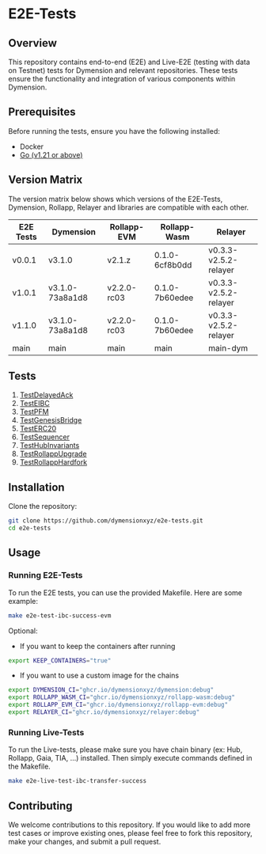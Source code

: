 # E2E-Tests

## Overview
This repository contains end-to-end (E2E) and Live-E2E (testing with data on Testnet) tests for Dymension and relevant repositories. These tests ensure the functionality and integration of various components within Dymension.

## Prerequisites
Before running the tests, ensure you have the following installed:

- Docker
- [Go (v1.21 or above)](https://go.dev/doc/install)

## Version Matrix

The version matrix below shows which versions of the E2E-Tests, Dymension, Rollapp, Relayer and libraries are compatible with each other.

| E2E Tests | Dymension | Rollapp-EVM | Rollapp-Wasm | Relayer | 
| ---------- | ---------| ----------- | ------------ | ---------- | 
| v0.0.1     | v3.1.0   | v2.1.z      | 0.1.0-6cf8b0dd   | v0.3.3-v2.5.2-relayer    | 
| v1.0.1     | v3.1.0-73a8a1d8   | v2.2.0-rc03 | 0.1.0-7b60edee   | v0.3.3-v2.5.2-relayer    |
| v1.1.0     | v3.1.0-73a8a1d8   | v2.2.0-rc03 | 0.1.0-7b60edee   | v0.3.3-v2.5.2-relayer    |
| main     | main  | main | main   | main-dym    |

## Tests

1. [TestDelayedAck](tests_spec/delayedack.md)
2. [TestEIBC](tests_spec/eibc.md)
3. [TestPFM](tests_spec/pfm.md)
4. [TestGenesisBridge](tests_spec/rollapp_genesis.md)
5. [TestERC20](tests_spec/erc20.md)
6. [TestSequencer](tests_spec/sequencer.md)
7. [TestHubInvariants](tests_spec/hub_invariants.md)
8. [TestRollappUpgrade](tests_spec/rollapp_upgrade.md)
9. [TestRollappHardfork](tests_spec/rollapp_hardfork.md)

## Installation
Clone the repository:
```sh
git clone https://github.com/dymensionxyz/e2e-tests.git
cd e2e-tests
```

## Usage
### Running E2E-Tests
To run the E2E tests, you can use the provided Makefile. Here are some example:

```sh
make e2e-test-ibc-success-evm
```

Optional:

- If you want to keep the containers after running
```sh
export KEEP_CONTAINERS="true"
```
- If you want to use a custom image for the chains
```sh
export DYMENSION_CI="ghcr.io/dymensionxyz/dymension:debug"
export ROLLAPP_WASM_CI="ghcr.io/dymensionxyz/rollapp-wasm:debug"
export ROLLAPP_EVM_CI="ghcr.io/dymensionxyz/rollapp-evm:debug"
export RELAYER_CI="ghcr.io/dymensionxyz/relayer:debug"

```
### Running Live-Tests
To run the Live-tests, please make sure you have chain binary (ex: Hub, Rollapp, Gaia, TIA, ...) installed. Then simply execute commands defined in the Makefile.

```sh
make e2e-live-test-ibc-transfer-success
```

## Contributing

We welcome contributions to this repository. If you would like to add more test cases or improve existing ones, please feel free to fork this repository, make your changes, and submit a pull request.